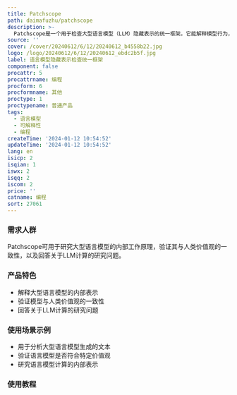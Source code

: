 ```yaml
---
title: Patchscope
path: daimafuzhu/patchscope
description: >-
  Patchscope是一个用于检查大型语言模型（LLM）隐藏表示的统一框架。它能解释模型行为，验证其与人类价值观的一致性。通过利用模型本身生成人类可理解的文本，我们提出利用模型本身来解释其自然语言内部表示。我们展示了Patchscopes框架如何用于回答关于LLM计算的广泛研究问题。我们发现，基于将表示投影到词汇空间和干预LLM计算的先前可解释性方法，可以被视为此框架的特殊实例。此外，Patchscope还开辟了新的可能性，例如使用更强大的模型来解释较小模型的表示，并解锁了自我纠正等新应用，如多跳推理。
source: ''
cover: /cover/20240612/6/12/20240612_b4558b22.jpg
logo: /logo/20240612/6/12/20240612_ebdc2b5f.jpg
label: 语言模型隐藏表示检查统一框架
component: false
procattr: 5
procattrname: 编程
procform: 6
procformname: 其他
proctype: 1
proctypename: 普通产品
tags:
  - 语言模型
  - 可解释性
  - 编程
createTime: '2024-01-12 10:54:52'
updateTime: '2024-01-12 10:54:52'
lang: en
isicp: 2
isqian: 1
iswx: 2
isqq: 2
iscom: 2
price: ''
catname: 编程
sort: 27061
---
```




### 需求人群
Patchscope可用于研究大型语言模型的内部工作原理，验证其与人类价值观的一致性，以及回答关于LLM计算的研究问题。

### 产品特色
- 解释大型语言模型的内部表示
- 验证模型与人类价值观的一致性
- 回答关于LLM计算的研究问题

### 使用场景示例
- 用于分析大型语言模型生成的文本
- 验证语言模型是否符合特定价值观
- 研究语言模型计算的内部表示

### 使用教程


  
